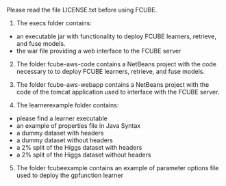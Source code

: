 Please read the file LICENSE.txt before using FCUBE.


1) The execs folder contains:
  - an executable jar with functionality to deploy FCUBE learners, retrieve, and fuse models.
  - the war file providing a web interface to the FCUBE server

2) The folder fcube-aws-code contains a NetBeans project with the code necessary to to deploy FCUBE learners, retrieve, and fuse models.

3) The folder fcube-aws-webapp contains a NetBeans project with the code of the tomcat application used to interface with the FCUBE server.

4) The learnerexample folder contains: 
  - please find a learner executable
  - an example of properties file in Java Syntax
  - a dummy dataset with headers
  - a dummy dataset without headers
  - a 2% split of the Higgs dataset with headers
  - a 2% split of the Higgs dataset without headers

5) The folder fcubeexample contains an example of parameter options file used to deploy the gpfunction learner
